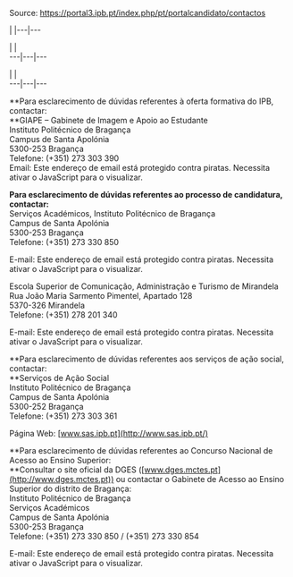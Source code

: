 Source: https://portal3.ipb.pt/index.php/pt/portalcandidato/contactos

| |---|---  
  
| |   
---|---|---  
  
| |   
---|---|---  
  
  

**Para esclarecimento de dúvidas referentes à oferta formativa do IPB,
contactar:  
**GIAPE – Gabinete de Imagem e Apoio ao Estudante  
Instituto Politécnico de Bragança  
Campus de Santa Apolónia  
5300-253 Bragança  
Telefone: (+351) 273 303 390  
Email: Este endereço de email está protegido contra piratas. Necessita ativar
o JavaScript para o visualizar.

**Para esclarecimento de dúvidas referentes ao processo de candidatura,
contactar:**  
Serviços Académicos, Instituto Politécnico de Bragança  
Campus de Santa Apolónia  
5300-253 Bragança  
Telefone: (+351) 273 330 850  
  
E-mail: Este endereço de email está protegido contra piratas. Necessita ativar
o JavaScript para o visualizar.

Escola Superior de Comunicação, Administração e Turismo de Mirandela  
Rua João Maria Sarmento Pimentel, Apartado 128  
5370-326 Mirandela  
Telefone: (+351) 278 201 340  
  
E-mail: Este endereço de email está protegido contra piratas. Necessita ativar
o JavaScript para o visualizar.

**Para esclarecimento de dúvidas referentes aos serviços de ação social,
contactar:  
**Serviços de Ação Social  
Instituto Politécnico de Bragança  
Campus de Santa Apolónia  
5300-252 Bragança  
Telefone: (+351) 273 303 361  
  
Página Web: [www.sas.ipb.pt](http://www.sas.ipb.pt/)

**Para esclarecimento de dúvidas referentes ao Concurso Nacional de Acesso ao
Ensino Superior:  
**Consultar o site oficial da DGES
([www.dges.mctes.pt](http://www.dges.mctes.pt)) ou contactar o Gabinete de
Acesso ao Ensino Superior do distrito de Bragança:  
Instituto Politécnico de Bragança  
Serviços Académicos  
Campus de Santa Apolónia  
5300-253 Bragança  
Telefone: (+351) 273 330 850 / (+351) 273 330 854  
  
E-mail: Este endereço de email está protegido contra piratas. Necessita ativar
o JavaScript para o visualizar.  
  
